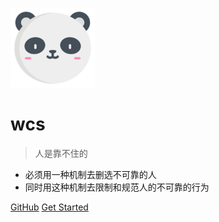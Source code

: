 ![logo](_media/panda.png)

# wcs

> 人是靠不住的

- 必须用一种机制去删选不可靠的人
- 同时用这种机制去限制和规范人的不可靠的行为

[GitHub](https://github.com/docsifyjs/docsify/)
[Get Started](README.md)

